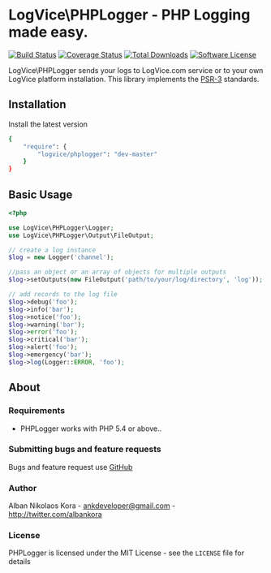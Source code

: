 # LogVice\PHPLogger - PHP Logging made easy.

[![Build Status](https://img.shields.io/travis/logvice/phplogger.svg)](https://travis-ci.org/logvice/phplogger)
[![Coverage Status](https://coveralls.io/repos/logvice/phplogger/badge.svg?branch=master&service=github)](https://coveralls.io/github/logvice/phplogger?branch=master)
[![Total Downloads](https://img.shields.io/packagist/dt/logvice/phplogger.svg?style=flat-square)](https://packagist.org/packages/logvice/phplogger)
[![Software License](https://img.shields.io/badge/license-MIT-brightgreen.svg?style=flat-square)](LICENSE)

LogVice\PHPLogger sends your logs to LogVice.com service or to your own LogVice platform installation. This library implements the [PSR-3](https://github.com/php-fig/fig-standards/blob/master/accepted/PSR-3-logger-interface.md) standards.

## Installation

Install the latest version

```bash
{
    "require": {
        "logvice/phplogger": "dev-master"
    }
}
```

## Basic Usage

```php
<?php

use LogVice\PHPLogger\Logger;
use LogVice\PHPLogger\Output\FileOutput;

// create a log instance
$log = new Logger('channel');

//pass an object or an array of objects for multiple outputs
$log->setOutputs(new FileOutput('path/to/your/log/directory', 'log'));

// add records to the log file
$log->debug('foo');
$log->info('bar');
$log->notice('foo');
$log->warning('bar');
$log->error('foo');
$log->critical('bar');
$log->alert('foo');
$log->emergency('bar');
$log->log(Logger::ERROR, 'foo');
```

## About

### Requirements

- PHPLogger works with PHP 5.4 or above..

### Submitting bugs and feature requests

Bugs and feature request use [GitHub](https://github.com/logvice/phplogger/issues)

### Author

Alban Nikolaos Kora - <ankdeveloper@gmail.com> - <http://twitter.com/albankora>

### License

PHPLogger is licensed under the MIT License - see the `LICENSE` file for details
